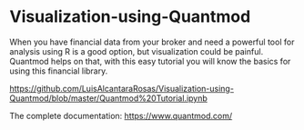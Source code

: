 # Visualization-using-Quantmod
When you have financial data from your broker and need a powerful tool for analysis using R is a good option, but visualization could be painful. Quantmod helps on that, with this easy tutorial you will know the basics for using this financial library.

https://github.com/LuisAlcantaraRosas/Visualization-using-Quantmod/blob/master/Quantmod%20Tutorial.ipynb

The complete documentation: https://www.quantmod.com/
